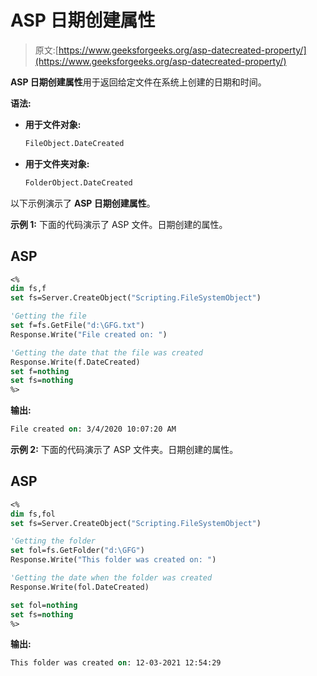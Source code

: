 # ASP 日期创建属性

> 原文:[https://www.geeksforgeeks.org/asp-datecreated-property/](https://www.geeksforgeeks.org/asp-datecreated-property/)

**ASP 日期创建属性**用于返回给定文件在系统上创建的日期和时间。

**语法:**

*   **用于文件对象:**

    ```vb
    FileObject.DateCreated
    ```

*   **用于文件夹对象:**

    ```vb
    FolderObject.DateCreated
    ```

以下示例演示了 **ASP 日期创建属性**。

**示例 1:** 下面的代码演示了 ASP 文件。日期创建的属性。

## ASP

```vb
<%
dim fs,f
set fs=Server.CreateObject("Scripting.FileSystemObject")

'Getting the file
set f=fs.GetFile("d:\GFG.txt")
Response.Write("File created on: ")

'Getting the date that the file was created
Response.Write(f.DateCreated)
set f=nothing
set fs=nothing
%>
```

**输出:**

```vb
File created on: 3/4/2020 10:07:20 AM
```

**示例 2:** 下面的代码演示了 ASP 文件夹。日期创建的属性。

## ASP

```vb
<%
dim fs,fol
set fs=Server.CreateObject("Scripting.FileSystemObject")

'Getting the folder
set fol=fs.GetFolder("d:\GFG")
Response.Write("This folder was created on: ")

'Getting the date when the folder was created
Response.Write(fol.DateCreated)

set fol=nothing
set fs=nothing
%>
```

**输出:**

```vb
This folder was created on: 12-03-2021 12:54:29 
```